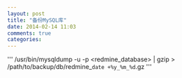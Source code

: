 ```yaml
---
layout: post
title: "备份MySQL库"
date: 2014-02-14 11:03
comments: true
categories: 
---
```

'''
/usr/bin/mysqldump -u <username> -p<password> <redmine_database> | gzip > /path/to/backup/db/redmine_`date +%y_%m_%d`.gz
'''